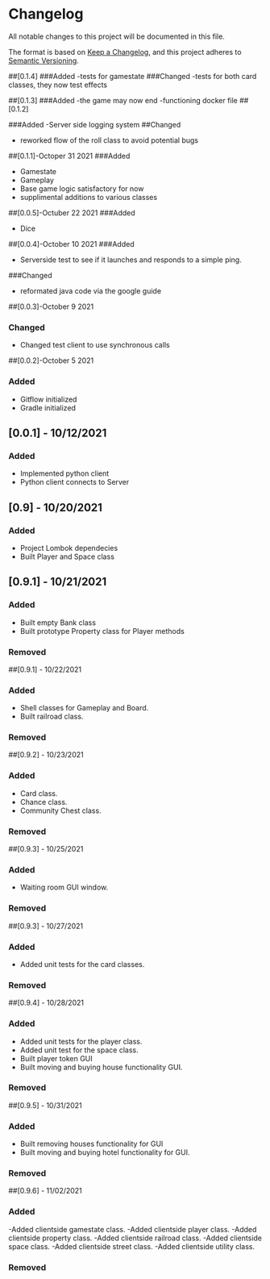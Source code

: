 # Changelog
All notable changes to this project will be documented in this file.

The format is based on [Keep a Changelog](https://keepachangelog.com/en/1.0.0/),
and this project adheres to [Semantic Versioning](https://semver.org/spec/v2.0.0.html).

##[0.1.4]
###Added
-tests for gamestate
###Changed
-tests for both card classes, they now test effects

##[0.1.3]
###Added
-the game may now end
-functioning docker file
##[0.1.2]

###Added
-Server side logging system
##Changed
- reworked flow of the roll class to avoid potential bugs

##[0.1.1]-Octoper 31 2021
###Added 
- Gamestate
- Gameplay
- Base game logic satisfactory for now
- supplimental additions to various classes


##[0.0.5]-Octuber 22 2021
###Added
- Dice

##[0.0.4]-October 10 2021
###Added
- Serverside test to see if it launches and responds to a simple ping.

###Changed
- reformated java code via the google guide

##[0.0.3]-October 9 2021

### Changed
- Changed test client to use synchronous calls

##[0.0.2]-October 5 2021
### Added 
- Gitflow initialized
- Gradle initialized

## [0.0.1] - 10/12/2021
### Added
- Implemented python client
- Python client connects to Server 

## [0.9] - 10/20/2021
### Added
 - Project Lombok dependecies 
 - Built Player and Space class
## [0.9.1] - 10/21/2021
### Added
 - Built empty Bank class
 - Built prototype Property class for Player methods

### Removed

##[0.9.1] - 10/22/2021
### Added
- Shell classes for Gameplay and Board.
- Built railroad class. 

### Removed

##[0.9.2] - 10/23/2021
### Added
- Card class.
- Chance class.
- Community Chest class.

### Removed

##[0.9.3] - 10/25/2021
### Added
- Waiting room GUI window. 

### Removed

##[0.9.3] - 10/27/2021
### Added
- Added unit tests for the card classes.

### Removed

##[0.9.4] - 10/28/2021
### Added
- Added unit tests for the player class.
- Added unit test for the space class.
- Built player token GUI 
- Built moving and buying house functionality GUI.

### Removed
##[0.9.5] - 10/31/2021
### Added
- Built removing houses functionality for GUI 
- Built moving and buying hotel functionality for GUI.

### Removed

##[0.9.6] - 11/02/2021
### Added
-Added clientside gamestate class.
-Added clientside player class.
-Added clientside property class.
-Added clientside railroad class.
-Added clientside space class.
-Added clientside street class.
-Added clientside utility class.

### Removed
